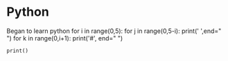 # Python
Began to learn python 
for i in range(0,5):
    for j in range(0,5-i):
        print(' ',end=" ")
    for k in range(0,i+1):
        print('#', end=" ")

    print()
